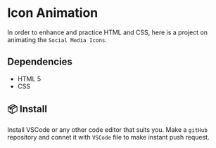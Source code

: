 # Icon Animation

In order to enhance and practice HTML and CSS, here is a project on animating the `Social Media Icons`.

## Dependencies

- HTML 5  
- CSS

## 📦 Install

Install VSCode or any other code editor that suits you. Make a `gitHub` repository and connet it with `VSCode` file to make instant push request. 
